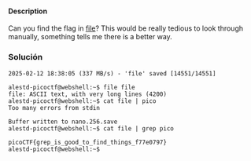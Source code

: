 
#### Description

Can you find the flag in [file](https://jupiter.challenges.picoctf.org/static/315d3325dc668ab7f1af9194f2de7e7a/file)? This would be really tedious to look through manually, something tells me there is a better way.



### Solución 

```
2025-02-12 18:38:05 (337 MB/s) - 'file' saved [14551/14551]

alestd-picoctf@webshell:~$ file file
file: ASCII text, with very long lines (4200)
alestd-picoctf@webshell:~$ cat file | pico
Too many errors from stdin

Buffer written to nano.256.save
alestd-picoctf@webshell:~$ cat file | grep pico

picoCTF{grep_is_good_to_find_things_f77e0797}
alestd-picoctf@webshell:~$ 

```
```

